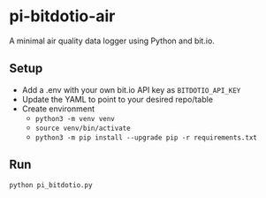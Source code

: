# pi-bitdotio-air

A minimal air quality data logger using Python and bit.io.

## Setup

- Add a .env with your own bit.io API key as `BITDOTIO_API_KEY`
- Update the YAML to point to your desired repo/table
- Create environment
    - `python3 -m venv venv`<br>
    - `source venv/bin/activate`<br>
    - `python3 -m pip install --upgrade pip -r requirements.txt`<br>


## Run
`python pi_bitdotio.py`
